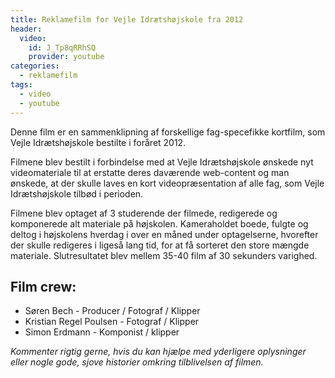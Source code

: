 ```yaml
---
title: Reklamefilm for Vejle Idrætshøjskole fra 2012
header:
  video:
    id: J_Tp8qRRhSQ
    provider: youtube
categories:
  - reklamefilm
tags:
  - video
  - youtube
---
```


Denne film er en sammenklipning af forskellige fag-specefikke kortfilm, som Vejle Idrætshøjskole bestilte i foråret 2012.

Filmene blev bestilt i forbindelse med at Vejle Idrætshøjskole ønskede nyt videomateriale til at erstatte deres daværende web-content og man ønskede, at der skulle laves en kort videopræsentation af alle fag, som Vejle Idrætshøjskole tilbød i perioden. 

Filmene blev optaget af 3 studerende der filmede, redigerede og komponerede alt materiale på højskolen. Kameraholdet boede, fulgte og deltog i højskolens hverdag i over en måned under optagelserne, hvorefter der skulle redigeres i ligeså lang tid, for at få sorteret den store mængde materiale.  Slutresultatet blev mellem 35-40 film af 30 sekunders varighed.

## Film crew: 

- Søren Bech - Producer / Fotograf / Klipper
- Kristian Regel Poulsen - Fotograf / Klipper
- Simon Erdmann - Komponist / klipper

_Kommenter rigtig gerne, hvis du kan hjælpe med yderligere oplysninger eller nogle gode, sjove historier omkring tilblivelsen af filmen._
